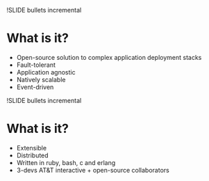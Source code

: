 !SLIDE bullets incremental
# What is it? #

* Open-source solution to complex application deployment stacks
* Fault-tolerant
* Application agnostic
* Natively scalable
* Event-driven

!SLIDE bullets incremental
# What is it? #

* Extensible
* Distributed
* Written in ruby, bash, c and erlang
* 3-devs AT&T interactive + open-source collaborators
